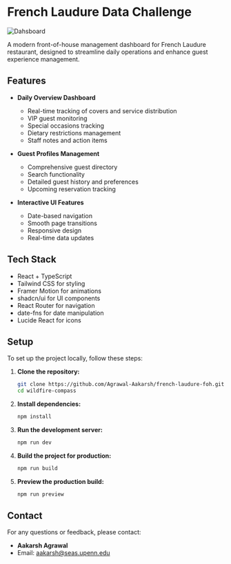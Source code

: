 # French Laudure Data Challenge
![Dahsboard](https://i.ibb.co/qYn3BjQc/Screenshot-2025-02-02-at-10-24-48-PM.png)

A modern front-of-house management dashboard for French Laudure restaurant, designed to streamline daily operations and enhance guest experience management.

## Features

- **Daily Overview Dashboard**
  - Real-time tracking of covers and service distribution
  - VIP guest monitoring
  - Special occasions tracking
  - Dietary restrictions management
  - Staff notes and action items

- **Guest Profiles Management**
  - Comprehensive guest directory
  - Search functionality
  - Detailed guest history and preferences
  - Upcoming reservation tracking

- **Interactive UI Features**
  - Date-based navigation
  - Smooth page transitions
  - Responsive design
  - Real-time data updates

## Tech Stack

- React + TypeScript
- Tailwind CSS for styling
- Framer Motion for animations
- shadcn/ui for UI components
- React Router for navigation
- date-fns for date manipulation
- Lucide React for icons

## Setup
To set up the project locally, follow these steps:

1. **Clone the repository:**
    ```sh
    git clone https://github.com/Agrawal-Aakarsh/french-laudure-foh.git
    cd wildfire-compass
    ```

2. **Install dependencies:**
    ```sh
    npm install
    ```

3. **Run the development server:**
    ```sh
    npm run dev
    ```

4. **Build the project for production:**
    ```sh
    npm run build
    ```

5. **Preview the production build:**
    ```sh
    npm run preview
    ```

## Contact
For any questions or feedback, please contact:
- **Aakarsh Agrawal**
- Email: [aakarsh@seas.upenn.edu](mailto:aakarsh@seas.upenn.edu)